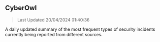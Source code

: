 ## CyberOwl 
> Last Updated 20/04/2024 01:40:36 


A daily updated summary of the most frequent types of security incidents currently being reported from different sources.

